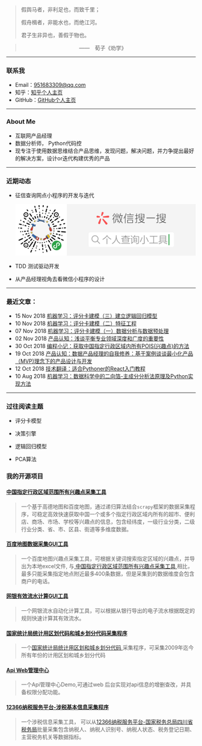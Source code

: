 


> 假舆马者，非利足也，而致千里；
> 
> 假舟楫者，非能水也，而绝江河。
> 
> 君子生非异也，善假于物也。

> 　　　　　　　　　　　——　荀子《劝学》

----------



### 联系我

- Email：951683309@qq.com 
- 知乎：[知乎个人主页](https://www.zhihu.com/people/yywh/activities)
- GitHub：[GitHub个人主页](https://github.com/xugongli)

---


### About Me

* 互联网产品经理
* 数据分析师， Python代码控
* 现专注于使用数据思维结合产品思维，发现问题，解决问题，并力争提出最好的解决方案，设计or迭代构建优秀的产品 

----------

### 近期动态
* 征信查询网点小程序的开发与迭代

  ![wx_minitool](/img/my_product/wx_minitool.png)


* TDD 测试驱动开发
* 从产品经理视角去看微信小程序的设计

----------


### 最近文章：

* 15 Nov 2018 [机器学习：评分卡建模（三）建立逻辑回归模型](https://xugongli.github.io/2018/11/15/scordcard_logisticRegression/)
* 10 Nov 2018 [机器学习：评分卡建模（二）特征工程](https://xugongli.github.io/2018/11/10/scorecard_feature_engineering/)
* 07 Nov 2018 [机器学习：评分卡建模（一）数据分析与数据预处理](https://xugongli.github.io/2018/11/06/scordcard_data_preprocessing/)
* 02 Nov 2018 [产品认知：浅谈平衡专业领域深度和广度的重要性](https://xugongli.github.io/2018/11/02/balance_profession_fields/)
* 30 Oct 2018 [编程小记：获取中国指定行政区域内所有POIS(兴趣点)的方法](https://xugongli.github.io/2018/10/30/get-specific-area-pois/)
* 19 Oct 2018 [产品认知：数据产品经理的自我修养：基于案例谈谈最小化产品（MVP)理念下的产品设计与开发](https://xugongli.github.io/2018/10/18/use_easy_example_show_pm_flow/)	
* 12 Oct 2018 [技术翻译：适合Pythoner的React入门教程](https://xugongli.github.io/2018/10/11/react-for-python-developers/)
* 10 Aug 2018 [机器学习：数据科学中的二向箔-主成分分析法原理及Python实现方法](https://xugongli.github.io/2018/08/10/pca_introduction/)

----------

### 过往阅读主题

* 评分卡模型

* 决策引擎

* 逻辑回归模型
* PCA算法

### 我的开源项目

#### [中国指定行政区域范围所有兴趣点采集工具](https://github.com/xugongli/china_region_pois_spider) 


> 
> 一个基于高德地图和百度地图，通过递归算法结合`scrapy`框架的数据采集程序，可稳定高效快速获取中国一个或多个指定行政区域内所有的超市、便利店、商场、市场、学校等兴趣点的信息，包含经纬度，一级行业分类，二级行业分类、省、市、区县、街道等多维度数据。

####  [百度地图数据采集GUI工具](https://github.com/xugongli/PyQt5-BaiduMapCrawler/blob/master/README.md)

> 一个百度地图兴趣点采集工具，可根据关键词搜索指定区域的兴趣点，并导出为本地excel文件, 与[ 中国指定行政区域范围所有兴趣点采集工具 ](https://github.com/xugongli/china_region_pois_spider) 相比，最多只能采集指定地点附近最多400条数据，但是采集到的数据维度会包含商户的电话。

#### [网银有效流水计算GUI工具](https://github.com/xugongli/pyqt5-BankCardValidAmountCount/blob/master/README.md)

> 一个网银流水自动化计算工具，可以根据从银行导出的电子流水根据既定的规则快速计算其有效流水。

#### [国家统计局统计用区划代码和城乡划分代码采集程序](https://github.com/xugongli/www.stats.gov.cn_spider/blob/master/README.md)

> 一个[国家统计局统计用区划和城乡划分代码 ](http://www.stats.gov.cn/tjsj/tjbz/tjyqhdmhcxhfdm/)采集程序，可采集2009年迄今所有年份的计用区划和城乡划分代码

#### [Api Web管理中心](https://github.com/xugongli/api_manager/blob/master/README.md)

> 一个Api管理中心Demo,可通过web 后台实现对api信息的增删查改，并具备权限分配功能。

#### [12366纳税服务平台-涉税基本信息采集程序](https://github.com/xugongli/tax.gov.cn_spider/blob/master/README.md)

> 
>一个涉税信息采集工具， 可以从[12366纳税服务平台-国家税务总局四川省税务局](https://12366.sc-n-tax.gov.cn/jsp/sst/menu/index.html?jbxx)批量采集包含纳税人、纳税人识别号、纳税人状态、税务登记日期、主营税务机关等数据指标。 
